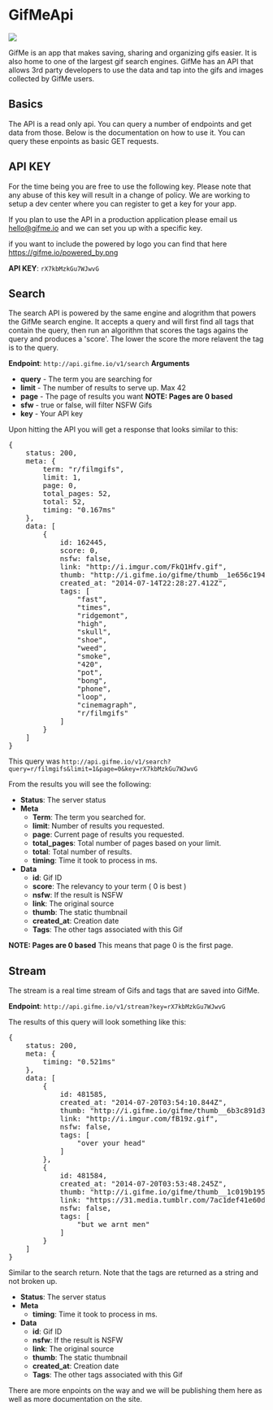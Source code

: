 GifMeApi
========

<img src='https://gifme.io/powered_by.png' />

GifMe is an app that makes saving, sharing and organizing gifs easier. It is also home to one of the largest gif search engines. GifMe has an API that allows 3rd party developers to use the data and tap into the gifs and images collected by GifMe users.

## Basics
The API is a read only api. You can query a number of endpoints and get data from those. Below is the documentation on how to use it. You can query these enpoints as basic GET requests.

## API KEY
For the time being you are free to use the following key. Please note that any abuse of this key will result in a change of policy. We are working to setup a dev center where you can register to get a key for your app.

If you plan to use the API in a production application please email us hello@gifme.io and we can set you up with a specific key.

if you want to include the powered by logo you can find that here https://gifme.io/powered_by.png

<b>API KEY</b>: `rX7kbMzkGu7WJwvG`

## Search
The search API is powered by the same engine and alogrithm that powers the GifMe search engine. It accepts a query and will first find all tags that contain the query, then run an algorithm that scores the tags agains the query and produces a 'score'. The lower the score the more relavent the tag is to the query.

<b>Endpoint</b>: `http://api.gifme.io/v1/search`
<b>Arguments</b>
<ul>
	<li><b>query</b> - The term you are searching for </li>
	<li><b>limit</b> - The number of results to serve up. Max 42</li>
	<li><b>page</b> - The page of results you want <b>NOTE: Pages are 0 based</b></li>
	<li><b>sfw</b> - true or false, will filter NSFW Gifs</li>
	<li><b>key</b> - Your API key</li>
</ul>

Upon hitting the API you will get a response that looks similar to this:

<pre>
{
	status: 200,
	meta: {
		term: "r/filmgifs",
		limit: 1,
		page: 0,
		total_pages: 52,
		total: 52,
		timing: "0.167ms"
	},
	data: [
		{
			id: 162445,
			score: 0,
			nsfw: false,
			link: "http://i.imgur.com/FkQ1Hfv.gif",
			thumb: "http://i.gifme.io/gifme/thumb__1e656c194f.gif",
			created_at: "2014-07-14T22:28:27.412Z",
			tags: [
				"fast",
				"times",
				"ridgemont",
				"high",
				"skull",
				"shoe",
				"weed",
				"smoke",
				"420",
				"pot",
				"bong",
				"phone",
				"loop",
				"cinemagraph",
				"r/filmgifs"
			]
		}
	]
}
</pre>

This query was `http://api.gifme.io/v1/search?query=r/filmgifs&limit=1&page=0&key=rX7kbMzkGu7WJwvG`

From the results you will see the following:
<ul>
	<li><b>Status</b>: The server status</li>
	<li><b>Meta</b>
		<ul>
			<li><b>Term</b>: The term you searched for.</li>
			<li><b>limit</b>: Number of results you requested.</li>
			<li><b>page</b>: Current page of results you requested.</li>
			<li><b>total_pages</b>: Total number of pages based on your limit.</li>
			<li><b>total</b>: Total number of results.</li>
			<li><b>timing</b>: Time it took to process in ms.</li>
		</ul>
	</li>
	<li><b>Data</b>
		<ul>
			<li><b>id</b>: Gif ID</li>
			<li><b>score</b>: The relevancy to your term ( 0 is best )</li>
			<li><b>nsfw</b>: If the result is NSFW</li>
			<li><b>link</b>: The original source</li>
			<li><b>thumb</b>: The static thumbnail</li>
			<li><b>created_at</b>: Creation date</li>
			<li><b>Tags</b>: The other tags associated with this Gif</li>
		</ul>
	</li>
</ul>

<b>NOTE: Pages are 0 based</b> This means that page 0 is the first page.


## Stream
The stream is a real time stream of Gifs and tags that are saved into GifMe. 

<b>Endpoint</b>: `http://api.gifme.io/v1/stream?key=rX7kbMzkGu7WJwvG`

The results of this query will look something like this:

<pre>
{
	status: 200,
	meta: {
		timing: "0.521ms"
	},
	data: [
		{
			id: 481585,
			created_at: "2014-07-20T03:54:10.844Z",
			thumb: "http://i.gifme.io/gifme/thumb__6b3c891d38.gif",
			link: "http://i.imgur.com/fB19z.gif",
			nsfw: false,
			tags: [
				"over your head"
			]
		},
		{
			id: 481584,
			created_at: "2014-07-20T03:53:48.245Z",
			thumb: "http://i.gifme.io/gifme/thumb__1c019b1953.gif",
			link: "https://31.media.tumblr.com/7ac1def41e60d8c1c75c9a1638a1a4ec/tumblr_n8vnk0tD4V1s95j2so5_250.gif",
			nsfw: false,
			tags: [
				"but we arnt men"
			]
		}
	]
}
</pre>

Similar to the search return. Note that the tags are returned as a string and not broken up.

<ul>
	<li><b>Status</b>: The server status</li>
	<li><b>Meta</b>
		<ul>
			<li><b>timing</b>: Time it took to process in ms.</li>
		</ul>
	</li>
	<li><b>Data</b>
		<ul>
			<li><b>id</b>: Gif ID</li>
			<li><b>nsfw</b>: If the result is NSFW</li>
			<li><b>link</b>: The original source</li>
			<li><b>thumb</b>: The static thumbnail</li>
			<li><b>created_at</b>: Creation date</li>
			<li><b>Tags</b>: The other tags associated with this Gif</li>
		</ul>
	</li>
</ul>

There are more enpoints on the way and we will be publishing them here as well as more documentation on the site.
